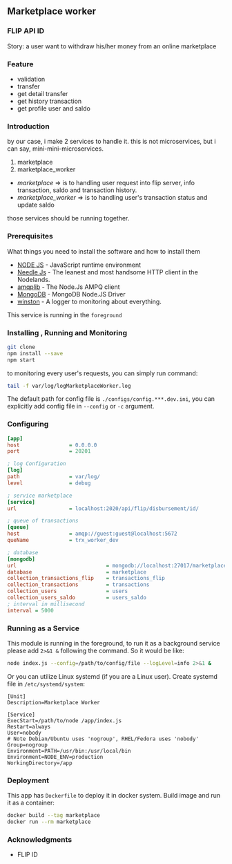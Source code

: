 ## Marketplace worker
### FLIP API ID

Story: a user want to withdraw his/her money from an online marketplace

### Feature
- validation
- transfer
- get detail transfer
- get history transaction
- get profile user and saldo

### Introduction
by our case, i make 2 services to handle it. this is not microservices, but i can say, mini-mini-microservices.
1. marketplace
2. marketplace_worker

* *marketplace* => is to handling user request into flip server, info transaction, saldo and transaction history.
* *marketplace_worker* => is to handling user's transaction status and update saldo

those services should be running together.

### Prerequisites

What things you need to install the software and how to install them

* [NODE JS](https://nodejs.org/) - JavaScript runtime environment
* [Needle Js](https://github.com/tomas/needle) - The leanest and most handsome HTTP client in the Nodelands.
* [amqplib](https://github.com/squaremo/amqp.node) - The Node.Js AMPQ client
* [MongoDB](http://mongodb.github.io/node-mongodb-native/) - MongoDB Node.JS Driver
* [winston](https://github.com/winstonjs/winston) - A logger to monitoring about everything.

This service is running in the `foreground`


### Installing , Running and Monitoring

```sh
git clone
npm install --save
npm start
```
to monitoring every user's requests, you can simply run command:

```sh
tail -f var/log/logMarketplaceWorker.log
```

The default path for config file is `./configs/config.***.dev.ini`, you can explicitly add config file in `--config` or `-c` argument.

### Configuring

```ini
[app]
host                = 0.0.0.0
port                = 20201

; log Configuration
[log]
path                = var/log/
level               = debug

; service marketplace
[service]
url                 = localhost:2020/api/flip/disbursement/id/

; queue of transactions
[queue]
host                = amqp://guest:guest@localhost:5672
queName             = trx_worker_dev

; database
[mongodb]
url                             = mongodb://localhost:27017/marketplace
database                        = marketplace
collection_transactions_flip    = transactions_flip
collection_transactions         = transactions
collection_users                = users
collection_users_saldo          = users_saldo
; interval in millisecond
interval = 5000

```

### Running as a Service

This module is running in the foreground, to run it as a background service please add `2>&1 &` following the command. So it would be like:

```sh
node index.js --config=/path/to/config/file --logLevel=info 2>&1 &
```

Or you can utilize Linux systemd (if you are a Linux user). Create systemd file in `/etc/systemd/system`:

```
[Unit]
Description=Marketplace Worker

[Service]
ExecStart=/path/to/node /app/index.js
Restart=always
User=nobody
# Note Debian/Ubuntu uses 'nogroup', RHEL/Fedora uses 'nobody'
Group=nogroup
Environment=PATH=/usr/bin:/usr/local/bin
Environment=NODE_ENV=production
WorkingDirectory=/app
```

### Deployment

This app has `Dockerfile` to deploy it in docker system. Build image and run it as a container:

```sh
docker build --tag marketplace
docker run --rm marketplace
```

### Acknowledgments

* FLIP ID
